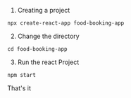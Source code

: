 1. Creating a project
``` 
npx create-react-app food-booking-app
```
2. Change the directory
```
cd food-booking-app
``` 
3. Run the react Project
```
npm start
```

That's it